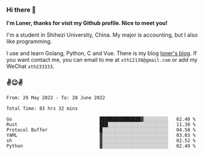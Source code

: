 ### Hi there 👋️

**I'm Loner, thanks for visit my Github profile. Nice to meet you!**

I'm a student in Shihezi University, China. My major is accounting, but I also like programming.

I use and learn Golang, Python, C and Vue. There is my blog [loner's blog](https://www.loner1024.top).  If you want contact me, you can email to me at `xth12138@gmail.com` or add my WeChat `xth233333`.

### ✌️😉✌️

<!--START_SECTION:waka-->

```text
From: 29 May 2022 - To: 28 June 2022

Total Time: 83 hrs 32 mins

Go                                ███████████████▓░░░░░░░░░   62.40 %
Rust                              ███░░░░░░░░░░░░░░░░░░░░░░   11.38 %
Protocol Buffer                   █░░░░░░░░░░░░░░░░░░░░░░░░   04.58 %
YAML                              ▓░░░░░░░░░░░░░░░░░░░░░░░░   03.03 %
sh                                ▓░░░░░░░░░░░░░░░░░░░░░░░░   02.52 %
Python                            ▓░░░░░░░░░░░░░░░░░░░░░░░░   02.49 %
```

<!--END_SECTION:waka-->



